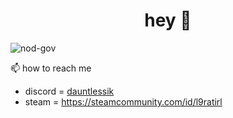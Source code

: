 <h1 align="center">hey 👋</h1>


<p align="left"> <img src="https://komarev.com/ghpvc/?username=nod-gov&label=Profile%20views&color=0e75b6&style=flat" alt="nod-gov" /> </p>

📫 how to reach me 

- discord = [dauntlessik](https://discord.com/users/1078426380217364551)
- steam = https://steamcommunity.com/id/l9ratirl
